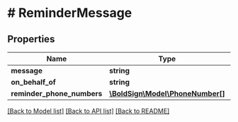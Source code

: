 # # ReminderMessage

## Properties

Name | Type | Description | Notes
------------ | ------------- | ------------- | -------------
**message** | **string** |  | [optional]
**on_behalf_of** | **string** |  | [optional]
**reminder_phone_numbers** | [**\BoldSign\Model\PhoneNumber[]**](PhoneNumber.md) |  | [optional]

[[Back to Model list]](../../README.md#models) [[Back to API list]](../../README.md#endpoints) [[Back to README]](../../README.md)
